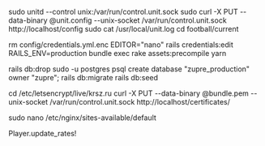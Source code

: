 sudo unitd --control unix:/var/run/control.unit.sock
sudo curl -X PUT --data-binary @unit.config --unix-socket /var/run/control.unit.sock http://localhost/config
sudo cat /usr/local/unit.log
cd football/current

rm config/credentials.yml.enc
EDITOR="nano" rails credentials:edit
RAILS_ENV=production bundle exec rake assets:precompile
yarn

rails db:drop
sudo -u postgres psql
create database "zupre_production" owner "zupre";
rails db:migrate
rails db:seed

cd /etc/letsencrypt/live/krsz.ru
curl -X PUT --data-binary @bundle.pem --unix-socket /var/run/control.unit.sock http://localhost/certificates/<bundle>

sudo nano /etc/nginx/sites-available/default

Player.update_rates!

